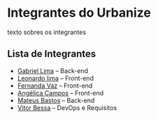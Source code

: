 # Integrantes do Urbanize

texto sobres os integrantes

## Lista de Integrantes

- [Gabriel Lima](https://github.com/gabriel-lima258) – Back-end
- [Leonardo lima](https://github.com/leozinlima) – Front-end
- [Fernanda Vaz](https://github.com/Fernandavazgit1) – Front-end
- [Angélica Campos](https://github.com/angelicaccampo) – Front-end
- [Mateus Bastos](https://github.com/MateuSansete) – Back-end
- [Vitor Bessa](https://github.com/Bessazs) – DevOps e Requisitos
